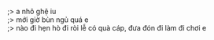 ;> a nhô ghệ iu<br>
;> mới giờ bùn ngủ quá e<br>
;> nào đi hẹn hò đi ròi lễ có quà cáp, đưa đón đi làm đi chơi e
